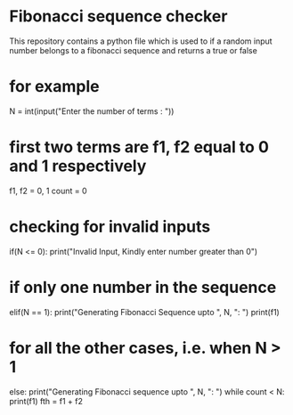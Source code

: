 # Fibonacci sequence checker
This repository contains a python file which is used to if a random input number belongs to a fibonacci sequence and returns a true or false
# for example
N = int(input("Enter the number of terms : "))
 
# first two terms are f1, f2 equal to 0 and 1 respectively
f1, f2 = 0, 1
count = 0
 
# checking for invalid inputs
if(N <= 0):
    print("Invalid Input, Kindly enter number greater than 0")
 
# if only one number in the sequence
elif(N == 1):
    print("Generating Fibonacci Sequence upto ", N, ": ")
    print(f1)
 
# for all the other cases, i.e. when N > 1
else:
    print("Generating Fibonacci sequence upto ", N, ": ")
    while count < N:
        print(f1)
        fth = f1 + f2

